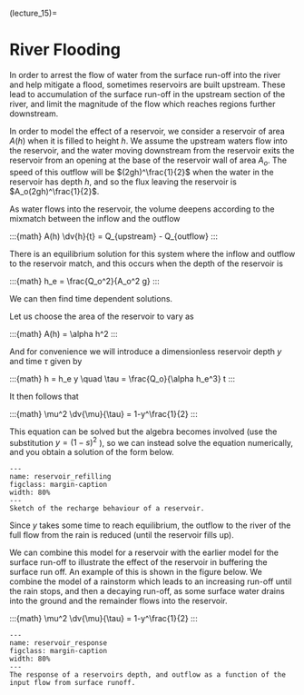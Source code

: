 (lecture_15)=
# River Flooding

In order to arrest the flow of water from the surface run-off into the
river and help mitigate a flood, sometimes reservoirs are built
upstream. These lead to accumulation of the surface run-off in the
upstream section of the river, and limit the magnitude of the flow which
reaches regions further downstream.

In order to model the effect of a reservoir, we consider a reservoir of
area $A(h)$ when it is filled to height $h$. We assume the upstream waters
flow into the reservoir, and the water moving downstream from the
reservoir exits the reservoir from an opening at the base of the
reservoir wall of area $A_o$. The speed of this outflow will be
$(2gh)^\frac{1}{2}$ when the water in the reservoir has depth $h$, and so the flux
leaving the reservoir is $A_o(2gh)^\frac{1}{2}$.

As water flows into the reservoir, the volume deepens according to the
mixmatch between the inflow and the outflow

:::{math}
A(h) \dv{h}{t} = Q_{upstream} - Q_{outflow}
:::

There is an equilibrium solution for this system where the inflow and
outflow to the reservoir match, and this occurs when the depth of the
reservoir is

:::{math}
h_e = \frac{Q_o^2}{A_o^2 g}
:::

We can then find time dependent solutions.

Let us choose the area of the reservoir to vary as

:::{math}
A(h) = \alpha h^2
:::

And for convenience we will introduce a dimensionless reservoir depth $y$
and time $\tau$ given by

:::{math}
h = h_e y \quad \tau = \frac{Q_o}{\alpha h_e^3} t
:::

It then follows that

:::{math}
\mu^2 \dv{\mu}{\tau} = 1-y^\frac{1}{2}
:::

This equation can be solved but the algebra becomes involved (use the
substitution $y = (1-s) ^2$ ), so we can instead solve the equation numerically, and
you obtain a solution of the form below.

```{figure} ./figures/figure15.1.png
---
name: reservoir_refilling
figclass: margin-caption
width: 80%
---
Sketch of the recharge behaviour of a reservoir.
```

Since $y$ takes some time to reach equilibrium, the outflow to the river
of the full flow from the rain is reduced (until the reservoir fills
up).

We can combine this model for a reservoir with the earlier model for the
surface run-off to illustrate the effect of the reservoir in buffering
the surface run off. An example of this is shown in the figure below. We
combine the model of a rainstorm which leads to an increasing run-off
until the rain stops, and then a decaying run-off, as some
surface water drains into the ground and the remainder flows into the
reservoir.

:::{math}
\mu^2 \dv{\mu}{\tau} = 1-y^\frac{1}{2}
:::


```{figure} ./figures/figure2.png
---
name: reservoir_response
figclass: margin-caption
width: 80%
---
The response of a reservoirs depth, and outflow as a function of the input flow from surface runoff.
```
